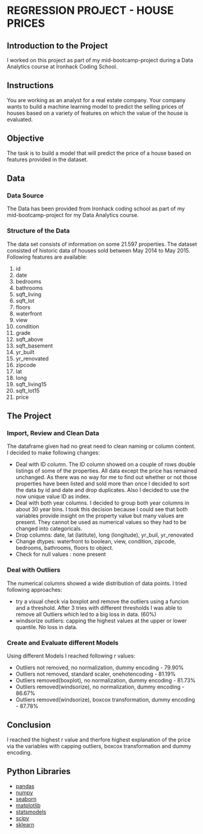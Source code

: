 # REGRESSION PROJECT - HOUSE PRICES

## Introduction to the Project
I worked on this project as part of my mid-bootcamp-project during a Data Analytics course at Ironhack Coding School.

## Instructions
You are working as an analyst for a real estate company. Your company wants to build a machine learning model to predict the selling prices of houses based on a variety of features on which the value of the house is evaluated.

## Objective
The task is to build a model that will predict the price of a house based on features provided in the dataset.

## Data

### Data Source

The Data has been provided from Ironhack coding school as part of my mid-bootcamp-project for my Data Analytics course.

### Structure of the Data

The data set consists of information on some 21.597 properties. The dataset consisted of historic data of houses sold between May 2014 to May 2015.
Following features are available:
1. id
2. date
3. bedrooms
4. bathrooms
5. sqft_living
6. sqft_lot
7. floors
8. waterfront
9. view
10. condition
11. grade
12. sqft_above
13. sqft_basement
14. yr_built
15. yr_renovated
16. zipcode
17. lat
18. long
19. sqft_living15
20. sqft_lot15
21. price 

## The Project

### Import, Review and Clean Data

The dataframe given had no great need to clean naming or column content. I decided to make following changes:
- Deal with ID column. The ID column showed on a couple of rows double listings of some of the properties. All data except the price has remained unchanged. As there was no way for me to find out whether or not those properties have been listed and sold more than once I decided to sort the data by id and date and drop duplicates. Also I decided to use the now unique value ID as index.
- Deal with both year columns. I decided to group both year columns in about 30 year bins. I took this decision because I could see that both variables provide insight on the property value but many values are present. They cannot be used as numerical values so they had to be changed into categoricals.
- Drop columns: date, lat (latitute), long (longitude), yr_buil, yr_renovated
- Change dtypes: waterfront to boolean, view, condition, zipcode, bedrooms, bathrooms, floors to object.
- Check for null values : none present

### Deal with Outliers

The numerical columns showed a wide distribution of data points. I tried following approaches:
- try a visual check via boxplot and remove the outliers using a funcion and a threshold. After 3 tries with different thresholds I was able to remove all Outliers which led to a big loss in data. (60%)
- windsorize outliers: capping the highest values at the upper or lower quantile. No loss in data.

### Create and Evaluate different Models

Using different Models I reached following r values:
- Outliers not removed, no normalization, dummy encoding - 79.90%
- Outliers not removed, standard scaler, onehotencoding - 81.19%
- Outliers removed(boxplot), no normalization, dummy encoding - 81.73%
- Outliers removed(windsorize), no normalization, dummy encoding - 86.67%
- Outliers removed(windsorize), boxcox transformation, dummy encoding - 87.78%

## Conclusion

I reached the highest r value and therfore highest explanation of the price via the variables with capping outliers, boxcox transformation and dummy encoding.

## Python Libraries
- [pandas](https://pandas.pydata.org/)
- [numpy](https://numpy.org/)
- [seaborn](https://seaborn.pydata.org/)
- [matplotlib](https://matplotlib.org/)
- [statsmodels](https://www.statsmodels.org/stable/index.html)
- [scipy](https://www.scipy.org/)
- [sklearn](https://scikit-learn.org/stable/)
